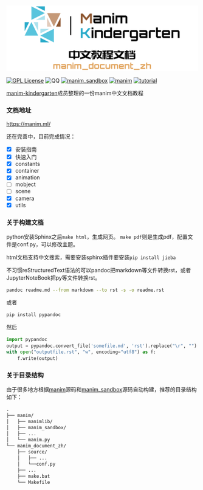 [![manim_document_zh](source/assets/image/DocumentHeader.png)](https://github.com/manim-kindergarten/manim_document_zh)

[![GPL License](https://img.shields.io/github/license/manim-kindergarten/manim_document_zh)](https://choosealicense.com/licenses/gpl-3.0/)
![QQ](https://img.shields.io/badge/QQ-862671480-red.svg?style=flat)
[![manim_sandbox](https://img.shields.io/badge/mk-manim__sandbox-brightgreen.svg)](https://github.com/manim-kindergarten/manim_sandbox/)
[![manim](https://img.shields.io/badge/manim-ver.MK-orange.svg)](https://github.com/manim-kindergarten/manim)
[![tutorial](https://img.shields.io/badge/tutorial-on_bilibili-ff69b4.svg)](https://space.bilibili.com/171431343/favlist?fid=947158443)


[manim-kindergarten](https://github.com/manim-kindergarten/)成员整理的一份manim中文文档教程

### 文档地址
https://manim.ml/

还在完善中，目前完成情况：
- [x] 安装指南
- [x] 快速入门
- [x] constants
- [x] container
- [x] animation
- [ ] mobject
- [ ] scene
- [x] camera
- [x] utils

### 关于构建文档

python安装Sphinx之后`make html`，生成网页。
`make pdf`则是生成pdf，配置文件是conf.py，可以修改主题。

html文档支持中文搜索，需要安装sphinx插件要安装```pip install jieba```

不习惯reStructuredText语法的可以pandoc把markdown等文件转换rst，或者JupyterNoteBook把py等文件转换rst。

```bash
pandoc readme.md --from markdown --to rst -s -o readme.rst
```

或者

```bash
pip install pypandoc
```

然后

```python
import pypandoc
output = pypandoc.convert_file('somefile.md', 'rst').replace("\r", "")
with open("outputfile.rst", "w", encoding="utf8") as f:
    f.write(output)
```

### 关于目录结构

由于很多地方根据[manim](https://github.com/3b1b/manim/)源码和[manim_sandbox](https://github.com/manim-kindergarten/manim_sandbox/)源码自动构建，推荐的目录结构如下：

```text
.
├── manim/
│   ├── manimlib/
│   ├── manim_sandbox/
│   ├── ...
│   └── manim.py
└── manim_document_zh/
    ├── source/
    │   ├── ...
    │   └──conf.py
    ├── ...
    ├── make.bat
    └── Makefile 
```
